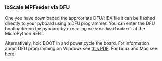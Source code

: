 ### ibScale MPFeeder via DFU

One you have downloaded the appropriate DFU/HEX file it can be flashed directly to your pyboard
using a DFU programmer. You can enter the DFU bootloader on the pyboard by executing `machine.bootloader()` at the MicroPython REPL.

Alternatively, hold BOOT in and power cycle the board. For information about DFU programming on Windows see [this PDF](http://micropython.org/resources/Micro-Python-Windows-setup.pdf). For Linux and Mac see [here](https://github.com/micropython/micropython/wiki/Pyboard-Firmware-Update).
